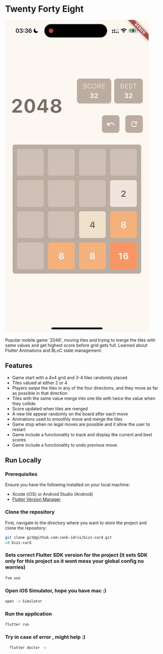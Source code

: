 # Twenty Forty Eight

![2048 game gif](./assets/2048.gif)

Popular mobile game '2048', moving tiles and trying to merge the tiles with same values and get highest score before grid gets full.
Learned about Flutter Animations and BLoC state management.

## Features

- Game start with a 4x4 grid and 3-4 tiles randomly placed
- Tiles valued at either 2 or 4
- Players swipe the tiles in any of the four directions, and they move as far as possible in that direction
- Tiles with the same value merge into one tile with twice the value when they collide
- Score updated when tiles are merged
- A new tile appear randomly on the board after each move
- Animations used to smoothly move and merge the tiles
- Game stop when no legal moves are possible and it allow the user to restart 
- Game include a functionality to track and display the current and best scores
- Game include a functionality to undo previous move.

## Run Locally

### Prerequisites

Ensure you have the following installed on your local machine:

- Xcode (iOS) or Android Studio (Android)
- [Flutter Version Manager](https://fvm.app/documentation/getting-started)


### Clone the repository

First, navigate to the directory where you want to store the project and clone the repository:

```bash
git clone git@github.com:cenk-idris/bizz-card.git
cd bizz-card
```

### Sets correct Flutter SDK version for the project (it sets SDK only for this project so it wont mess your global config no worries)
```bash
fvm use
```

### Open iOS Simulator, hope you have mac :)
```bash
open -a Simulator
```

### Run the application
```bash
flutter run
```

### Try in case of error , might help :)
```bash
  flutter doctor -v
```